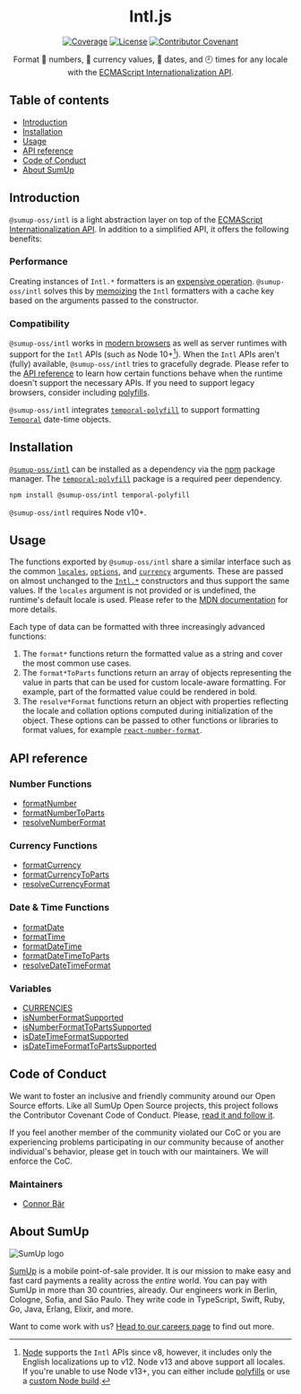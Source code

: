 <div align="center">

# Intl.js

[![Coverage](https://img.shields.io/codecov/c/github/sumup-oss/intl-js)](https://codecov.io/gh/sumup-oss/intl-js) [![License](https://img.shields.io/github/license/sumup-oss/intl-js)](https://github.com/sumup-oss/intl-js/blob/main/LICENSE)
[![Contributor Covenant](https://img.shields.io/badge/Contributor%20Covenant-v2.1%20adopted-ff69b4.svg)](CODE_OF_CONDUCT.md)

Format 🔢 numbers, 💱 currency values, 📅 dates, and 🕘 times for any locale with the [ECMAScript Internationalization API](https://developer.mozilla.org/en-US/docs/Web/JavaScript/Reference/Global_Objects/Intl).

</div>

## Table of contents

- [Introduction](#introduction)
- [Installation](#installation)
- [Usage](#usage)
- [API reference](https://github.com/sumup-oss/intl-js/wiki)
- [Code of Conduct](#code-of-conduct)
- [About SumUp](#about-sumup)

## Introduction

`@sumup-oss/intl` is a light abstraction layer on top of the [ECMAScript Internationalization API](https://developer.mozilla.org/en-US/docs/Web/JavaScript/Reference/Global_Objects/Intl). In addition to a simplified API, it offers the following benefits:

### Performance

Creating instances of `Intl.*` formatters is an [expensive operation](https://blog.david-reess.de/posts/hBEx9w-on-number-formatting-and-performance). `@sumup-oss/intl` solves this by [memoizing](https://github.com/formatjs/intl-format-cache) the `Intl` formatters with a cache key based on the arguments passed to the constructor.

### Compatibility

`@sumup-oss/intl` works in [modern browsers](https://caniuse.com/mdn-javascript_builtins_intl_numberformat_numberformat,mdn-javascript_builtins_intl_datetimeformat_datetimeformat) as well as server runtimes with support for the `Intl` APIs (such as Node 10+[^1]). When the `Intl` APIs aren't (fully) available, `@sumup-oss/intl` tries to gracefully degrade. Please refer to the [API reference](#api-reference) to learn how certain functions behave when the runtime doesn't support the necessary APIs. If you need to support legacy browsers, consider including [polyfills](https://formatjs.io/docs/polyfills/).

`@sumup-oss/intl` integrates [`temporal-polyfill`](https://www.npmjs.com/package/temporal-polyfill) to support formatting [`Temporal`](https://github.com/tc39/proposal-temporal) date-time objects.

[^1]: [Node](https://nodejs.org/en/) supports the `Intl` APIs since v8, however, it includes only the English localizations up to v12. Node v13 and above support all locales. If you're unable to use Node v13+, you can either include [polyfills](https://formatjs.io/docs/polyfills/) or use a [custom Node build](https://nodejs.org/docs/latest-v8.x/api/intl.html#intl_options_for_building_node_js).

## Installation

[`@sumup-oss/intl`](https://www.npmjs.com/package/@sumup-oss/intl) can be installed as a dependency via the [npm](https://www.npmjs.com) package manager. The [`temporal-polyfill`](https://www.npmjs.com/package/temporal-polyfill) package is a required peer dependency.

```sh
npm install @sumup-oss/intl temporal-polyfill
```

`@sumup-oss/intl` requires Node v10+.

## Usage

The functions exported by `@sumup-oss/intl` share a similar interface such as the common [`locales`](https://developer.mozilla.org/en-US/docs/Web/JavaScript/Reference/Global_Objects/Intl#locales_argument), [`options`](https://developer.mozilla.org/en-US/docs/Web/JavaScript/Reference/Global_Objects/Intl#options_argument), and [`currency`](https://en.wikipedia.org/wiki/ISO_4217) arguments. These are passed on almost unchanged to the [`Intl.*`](https://developer.mozilla.org/en-US/docs/Web/JavaScript/Reference/Global_Objects/Intl#constructor_properties) constructors and thus support the same values. If the `locales` argument is not provided or is undefined, the runtime's default locale is used. Please refer to the [MDN documentation](https://developer.mozilla.org/en-US/docs/Web/JavaScript/Reference/Global_Objects/Intl) for more details.

Each type of data can be formatted with three increasingly advanced functions:

1. The `format*` functions return the formatted value as a string and cover the most common use cases.
2. The `format*ToParts` functions return an array of objects representing the value in parts that can be used for custom locale-aware formatting. For example, part of the formatted value could be rendered in bold.
3. The `resolve*Format` functions return an object with properties reflecting the locale and collation options computed during initialization of the object. These options can be passed to other functions or libraries to format values, for example [`react-number-format`](https://www.npmjs.com/package/react-number-format).

## API reference

### Number Functions

- [formatNumber](https://github.com/sumup-oss/intl-js/wiki/Function.formatnumber)
- [formatNumberToParts](https://github.com/sumup-oss/intl-js/wiki/Function.formatnumbertoparts)
- [resolveNumberFormat](https://github.com/sumup-oss/intl-js/wiki/Function.resolvenumberformat)

### Currency Functions

- [formatCurrency](https://github.com/sumup-oss/intl-js/wiki/Function.formatcurrency)
- [formatCurrencyToParts](https://github.com/sumup-oss/intl-js/wiki/Function.formatcurrencytoparts)
- [resolveCurrencyFormat](https://github.com/sumup-oss/intl-js/wiki/Function.resolvecurrencyformat)

### Date & Time Functions

- [formatDate](https://github.com/sumup-oss/intl-js/wiki/Function.formatdate)
- [formatTime](https://github.com/sumup-oss/intl-js/wiki/Function.formattime)
- [formatDateTime](https://github.com/sumup-oss/intl-js/wiki/Function.formatdatetime)
- [formatDateTimeToParts](https://github.com/sumup-oss/intl-js/wiki/Function.formatdatetimetoparts)
- [resolveDateTimeFormat](https://github.com/sumup-oss/intl-js/wiki/Function.resolvedatetimeformat)

### Variables

- [CURRENCIES](https://github.com/sumup-oss/intl-js/wiki/Variable.currencies)
- [isNumberFormatSupported](https://github.com/sumup-oss/intl-js/wiki/Variable.isnumberformatsupported)
- [isNumberFormatToPartsSupported](https://github.com/sumup-oss/intl-js/wiki/Variable.isnumberformattopartssupported)
- [isDateTimeFormatSupported](https://github.com/sumup-oss/intl-js/wiki/Variable.isdatetimeformatsupported)
- [isDateTimeFormatToPartsSupported](https://github.com/sumup-oss/intl-js/wiki/Variable.isdatetimeformattopartssupported)

## Code of Conduct

We want to foster an inclusive and friendly community around our Open Source efforts. Like all SumUp Open Source projects, this project follows the Contributor Covenant Code of Conduct. Please, [read it and follow it](CODE_OF_CONDUCT.md).

If you feel another member of the community violated our CoC or you are experiencing problems participating in our community because of another individual's behavior, please get in touch with our maintainers. We will enforce the CoC.

### Maintainers

- [Connor Bär](mailto:connor.baer@sumup.com)

## About SumUp

![SumUp logo](https://raw.githubusercontent.com/sumup-oss/assets/master/sumup-logo.svg?sanitize=true)

[SumUp](https://sumup.com) is a mobile point-of-sale provider. It is our mission to make easy and fast card payments a reality across the _entire_ world. You can pay with SumUp in more than 30 countries, already. Our engineers work in Berlin, Cologne, Sofia, and Sāo Paulo. They write code in TypeScript, Swift, Ruby, Go, Java, Erlang, Elixir, and more.

Want to come work with us? [Head to our careers page](https://sumup.com/careers) to find out more.
